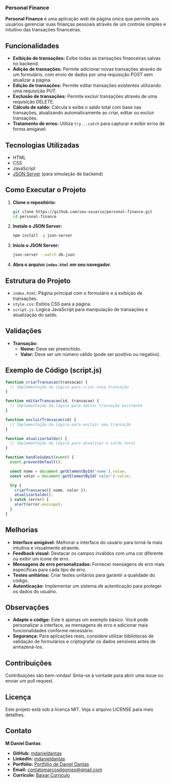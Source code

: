 ### Personal Finance

**Personal Finance** é uma aplicação web de página única que permite aos usuários gerenciar suas finanças pessoais através de um controle simples e intuitivo das transações financeiras.

<!-- - **Veja Online:** [Link para a aplicação](#)

![Projeto](./path/to/image1.png)
![Projeto](./path/to/image2.png) -->

## Funcionalidades

- **Exibição de transações:** Exibe todas as transações financeiras salvas no backend.
- **Adição de transações:** Permite adicionar novas transações através de um formulário, com envio de dados por uma requisição POST sem atualizar a página.
- **Edição de transações:** Permite editar transações existentes utilizando uma requisição PUT.
- **Exclusão de transações:** Permite excluir transações através de uma requisição DELETE.
- **Cálculo de saldo:** Calcula e exibe o saldo total com base nas transações, atualizando automaticamente ao criar, editar ou excluir transações.
- **Tratamento de erros:** Utiliza `try...catch` para capturar e exibir erros de forma amigável.

## Tecnologias Utilizadas

- HTML
- CSS
- JavaScript
- [JSON Server](https://github.com/typicode/json-server) (para simulação de backend)

## Como Executar o Projeto

1. **Clone o repositório:**

    ```bash
    git clone https://github.com/seu-usuario/personal-finance.git
    cd personal-finance
    ```

2. **Instale o JSON Server:**

    ```bash
    npm install -g json-server
    ```

3. **Inicie o JSON Server:**

    ```bash
    json-server --watch db.json
    ```

4. **Abra o arquivo `index.html` em seu navegador.**

## Estrutura do Projeto

- `index.html`: Página principal com o formulário e a exibição de transações.
- `style.css`: Estilos CSS para a página.
- `script.js`: Lógica JavaScript para manipulação de transações e atualização do saldo.

## Validações

- **Transação:**
  - **Nome:** Deve ser preenchido.
  - **Valor:** Deve ser um número válido (pode ser positivo ou negativo).

## Exemplo de Código (script.js)

```javascript
function criarTransacao(transacao) {
  // Implementação da lógica para criar nova transação
}

function editarTransacao(id, transacao) {
  // Implementação da lógica para editar transação existente
}

function excluirTransacao(id) {
  // Implementação da lógica para excluir uma transação
}

function atualizarSaldo() {
  // Implementação da lógica para atualizar o saldo total
}

function handleSubmit(event) {
  event.preventDefault();

  const nome = document.getElementById('nome').value;
  const valor = document.getElementById('valor').value;

  try {
    criarTransacao({ nome, valor });
    atualizarSaldo();
  } catch (error) {
    alert(error.message);
  }
}
```

## Melhorias

- **Interface amigável:** Melhorar a interface do usuário para torná-la mais intuitiva e visualmente atraente.
- **Feedback visual:** Destacar os campos inválidos com uma cor diferente ou exibir um ícone de erro.
- **Mensagens de erro personalizadas:** Fornecer mensagens de erro mais específicas para cada tipo de erro.
- **Testes unitários:** Criar testes unitários para garantir a qualidade do código.
- **Autenticação:** Implementar um sistema de autenticação para proteger os dados do usuário.

## Observações

- **Adapte o código:** Este é apenas um exemplo básico. Você pode personalizar a interface, as mensagens de erro e adicionar mais funcionalidades conforme necessário.
- **Segurança:** Para aplicações reais, considere utilizar bibliotecas de validação de formulários e criptografar os dados sensíveis antes de armazená-los.

## Contribuições

Contribuições são bem-vindas! Sinta-se à vontade para abrir uma issue ou enviar um pull request.

## Licença

Este projeto está sob a licença MIT. Veja o arquivo LICENSE para mais detalhes.

## Contato

**M Daniel Dantas**

- **GitHub:** [mdanieldantas](https://github.com/mdanieldantas)
- **LinkedIn:** [mdanieldantas](https://www.linkedin.com/in/mdanieldantas)
- **Portfólio:** [Portfólio de Daniel Dantas](https://danieldantasdev.vercel.app)
- **Email:** [contatomarcosdgomes@gmail.com](mailto:contatomarcosdgomes@gmail.com)
- **Currículo:** [Baixar Currículo](https://drive.google.com/file/d/1Z_tqBv6kg4wkDAQHAvY3lcuVSq3rabTt/view?usp=drive_link)